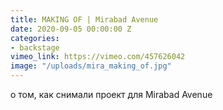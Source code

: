 ```yaml
---
title: MAKING OF | Mirabad Avenue
date: 2020-09-05 00:00:00 Z
categories:
- backstage
vimeo_link: https://vimeo.com/457626042
image: "/uploads/mira_making_of.jpg"
---
```


о том, как снимали проект для Mirabad Avenue
